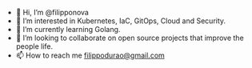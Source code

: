 - 👋 Hi, I’m @filipponova
- 👀 I’m interested in Kubernetes, IaC, GitOps, Cloud and Security.
- 🌱 I’m currently learning Golang.
- 💞️ I’m looking to collaborate on open source projects that improve the people life.
- 📫 How to reach me filippodurao@gmail.com

<!---
filipponova/filipponova is a ✨ special ✨ repository because its `README.md` (this file) appears on your GitHub profile.
You can click the Preview link to take a look at your changes.
--->
